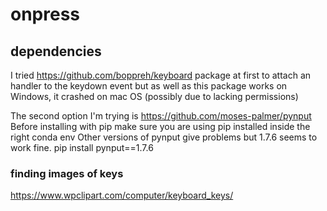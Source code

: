 # onpress

## dependencies

I tried https://github.com/boppreh/keyboard package at first to attach an handler to the keydown event but as well as this
package works on Windows, it crashed on mac OS (possibly due to lacking permissions)

The second option I'm trying is https://github.com/moses-palmer/pynput
Before installing with pip make sure you are using pip installed inside the right conda env
Other versions of pynput give problems but 1.7.6 seems to work fine.
    pip install pynput==1.7.6

### finding images of keys
https://www.wpclipart.com/computer/keyboard_keys/